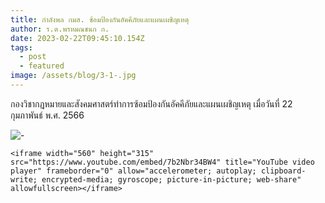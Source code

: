 ```yaml
---
title: กำลังพล กมส. ซ้อมป้องกันอัคคีภัยและแผนเผชิญเหตุ
author: ร.ต.พรหมณชนก ก.
date: 2023-02-22T09:45:10.154Z
tags:
  - post
  - featured
image: /assets/blog/3-1-.jpg
---
```

กองวิชากฎหมายและสังคมศาสตร์ทำการซ้อมป้องกันอัคคีภัยและแผนเผชิญเหตุ เมื่อวันที่ 22 กุมภาพันธ์ พ.ศ. 2566

![-](/assets/blog/1-1-.jpg "-")

```
<iframe width="560" height="315" src="https://www.youtube.com/embed/7b2Nbr34BW4" title="YouTube video player" frameborder="0" allow="accelerometer; autoplay; clipboard-write; encrypted-media; gyroscope; picture-in-picture; web-share" allowfullscreen></iframe>
```